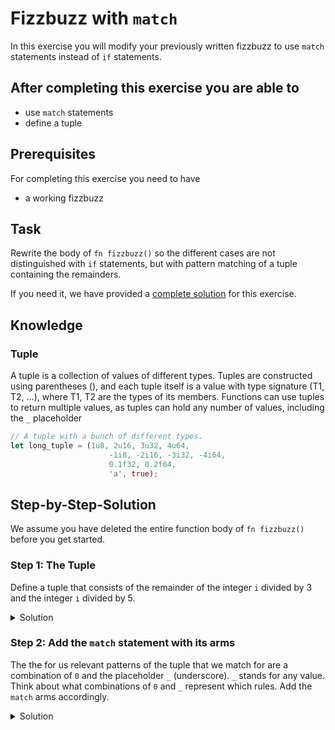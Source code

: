 # Fizzbuzz with `match`

In this exercise you will modify your previously written fizzbuzz to use `match` statements instead of `if` statements.

## After completing this exercise you are able to

- use `match` statements
- define a tuple

## Prerequisites

For completing this exercise you need to have

- a working fizzbuzz

## Task

Rewrite the body of `fn fizzbuzz()` so the different cases are not distinguished with `if` statements, but with pattern matching of a tuple containing the remainders.

If you need it, we have provided a [complete solution](../../exercise-solutions/fizzbuzz/src/examples/fizzbuzz-match.rs) for this exercise.

## Knowledge

### Tuple

A tuple is a collection of values of different types. Tuples are constructed using parentheses (), and each tuple itself is a value with type signature (T1, T2, ...), where T1, T2 are the types of its members. Functions can use tuples to return multiple values, as tuples can hold any number of values, including the `_` placeholder

```rust
// A tuple with a bunch of different types.
let long_tuple = (1u8, 2u16, 3u32, 4u64,
                      -1i8, -2i16, -3i32, -4i64,
                      0.1f32, 0.2f64,
                      'a', true);
```

## Step-by-Step-Solution

We assume you have deleted the entire function body of `fn fizzbuzz()` before you get started.

### Step 1: The Tuple

Define a tuple that consists of the remainder of the integer `i` divided by 3 and the integer `i` divided by 5.

<details>
  <summary>Solution</summary>

```rust
# let i = 10;
let remainders = (i%3, i%5);
```

</details>

### Step 2: Add the `match` statement with its arms

The the for us relevant patterns of the tuple that we match for are a combination of `0` and the placeholder `_` (underscore). `_` stands for any value. Think about what combinations of `0` and `_` represent which rules. Add the `match` arms accordingly.

<details>
  <summary>Solution</summary>

```rust
# fn fizzbuzz(i: i32) -> String {
# let remainders = (i%3, i%5);

    match remainders {
        (0, 0) => format!("FizzBuzz"),
        (0, _) => format!("Fizz"),
        (_, 0) => format!("Buzz"),
        (_, _) => format!("{}", i),
    }
# }
```

</details>
